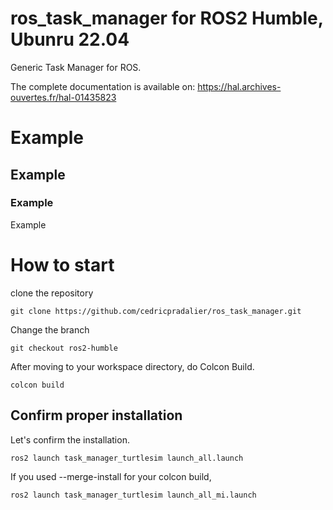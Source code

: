 ros_task_manager for ROS2 Humble, Ubunru 22.04
==============================================

Generic Task Manager for ROS. 

The complete documentation is available on:
https://hal.archives-ouvertes.fr/hal-01435823

# Example
## Example
### Example
Example

# How to start
clone the repository 
```
git clone https://github.com/cedricpradalier/ros_task_manager.git
```
Change the branch
```
git checkout ros2-humble
```
After moving to your workspace directory, do Colcon Build. 
```
colcon build
```
## Confirm proper installation
Let's confirm the installation.
```
ros2 launch task_manager_turtlesim launch_all.launch
```
If you used --merge-install for your colcon build, 
```
ros2 launch task_manager_turtlesim launch_all_mi.launch
```

